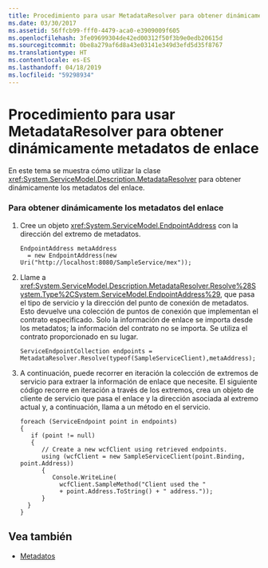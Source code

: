 ```yaml
---
title: Procedimiento para usar MetadataResolver para obtener dinámicamente metadatos de enlace
ms.date: 03/30/2017
ms.assetid: 56ffcb99-fff0-4479-aca0-e3909009f605
ms.openlocfilehash: 3fe09699304de42ed00312f50f3b9e0edb20615d
ms.sourcegitcommit: 0be8a279af6d8a43e03141e349d3efd5d35f8767
ms.translationtype: HT
ms.contentlocale: es-ES
ms.lasthandoff: 04/18/2019
ms.locfileid: "59298934"
---
```

# <a name="how-to-use-metadataresolver-to-obtain-binding-metadata-dynamically"></a>Procedimiento para usar MetadataResolver para obtener dinámicamente metadatos de enlace
En este tema se muestra cómo utilizar la clase <xref:System.ServiceModel.Description.MetadataResolver> para obtener dinámicamente los metadatos del enlace.  
  
### <a name="to-dynamically-obtain-binding-metadata"></a>Para obtener dinámicamente los metadatos del enlace  
  
1. Cree un objeto <xref:System.ServiceModel.EndpointAddress> con la dirección del extremo de metadatos.  
  
    ```  
    EndpointAddress metaAddress  
      = new EndpointAddress(new   Uri("http://localhost:8080/SampleService/mex"));  
    ```  
  
2. Llame a <xref:System.ServiceModel.Description.MetadataResolver.Resolve%28System.Type%2CSystem.ServiceModel.EndpointAddress%29>, que pasa el tipo de servicio y la dirección del punto de conexión de metadatos. Esto devuelve una colección de puntos de conexión que implementan el contrato especificado. Solo la información de enlace se importa desde los metadatos; la información del contrato no se importa. Se utiliza el contrato proporcionado en su lugar.  
  
    ```  
    ServiceEndpointCollection endpoints = MetadataResolver.Resolve(typeof(SampleServiceClient),metaAddress);  
    ```  
  
3. A continuación, puede recorrer en iteración la colección de extremos de servicio para extraer la información de enlace que necesite. El siguiente código recorre en iteración a través de los extremos, crea un objeto de cliente de servicio que pasa el enlace y la dirección asociada al extremo actual y, a continuación, llama a un método en el servicio.  
  
    ```  
    foreach (ServiceEndpoint point in endpoints)  
    {  
       if (point != null)  
       {  
          // Create a new wcfClient using retrieved endpoints.  
          using (wcfClient = new SampleServiceClient(point.Binding, point.Address))  
          {  
             Console.WriteLine(  
               wcfClient.SampleMethod("Client used the "  
               + point.Address.ToString() + " address."));  
          }  
      }  
    }  
    ```  
  
## <a name="see-also"></a>Vea también

- [Metadatos](../../../../docs/framework/wcf/feature-details/metadata.md)
